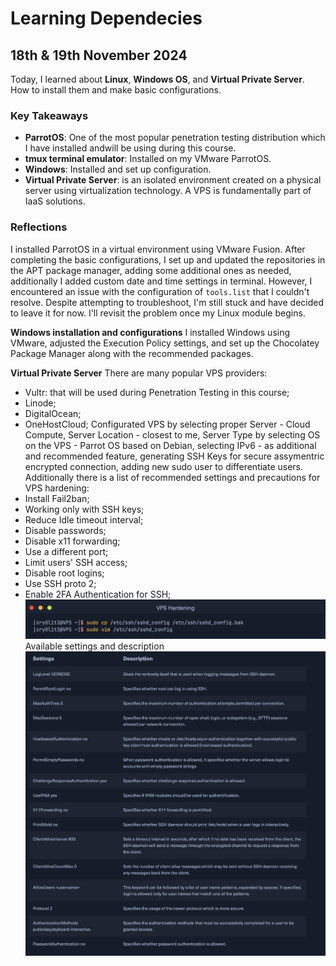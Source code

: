 # Learning Dependecies

## 18th & 19th November 2024
Today, I learned about **Linux**, **Windows OS**, and **Virtual Private Server**. How to install them and make basic configurations. 


### Key Takeaways
- **ParrotOS**: One of the most popular penetration testing distribution which I have installed andwill be using during this course.
- **tmux terminal emulator**: Installed on my VMware ParrotOS.
- **Windows**: Installed and set up configuration. 
- **Virtual Private Server**: is an isolated environment created on a physical server using virtualization technology. A VPS is fundamentally part of IaaS solutions.   

### Reflections
I installed ParrotOS in a virtual environment using VMware Fusion. After completing the basic configurations, I set up and updated the repositories in the APT package manager, adding some additional ones as needed, additionally I added custom date and time settings in terminal. However, I encountered an issue with the configuration of `tools.list` that I couldn't resolve. Despite attempting to troubleshoot, I'm still stuck and have decided to leave it for now. I'll revisit the problem once my Linux module begins.

**Windows installation and configurations**
I installed Windows using VMware, adjusted the Execution Policy settings, and set up the Chocolatey Package Manager along with the recommended packages.

**Virtual Private Server**
There are many popular VPS providers:
- Vultr: that will be used during Penetration Testing in this course;
- Linode;
- DigitalOcean;
- OneHostCloud;
Configurated VPS by selecting proper Server - Cloud Compute, Server Location - closest to me, Server Type by selecting OS on the VPS - Parrot OS based on Debian, selecting IPv6 - as additional and recommended feature, generating SSH Keys for secure assymentric encrypted connection, adding new sudo user to differentiate users. 
 Additionally there is a list of recommended settings and precautions for VPS hardening:
- Install Fail2ban;
- Working only with SSH keys;
- Reduce Idle timeout interval;
- Disable passwords;
- Disable x11 forwarding;
- Use a different port;
- Limit users' SSH access;
- Disable root logins;
- Use SSH proto 2;
- Enable 2FA Authentication for SSH;
![VPS Hardeding snippets](images/vps_hardening.png)
Available settings and description
![List of settings and descriptions](images/vps_config.png)